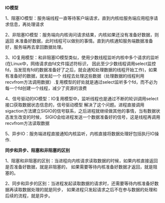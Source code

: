 **IO模型**

1、阻塞IO模型：服务端线程一直等待客户端请求，直到内核给服务端应用程序请求信息，再处理请求

2、非阻塞IO模型：服务端向内核询问请求结果，内核如果还没有准备好数据，则返回
未准备好数据，此时线程可以做别的事情。直到内核通知服务端数据准备好，服务端再去拿回数据处理。

3、IO复用模型：和非阻塞IO模型类似，使用少数线程监听内核中多个请求的监听(在Linux中，网络请求由fd文件描述符标识，
因此至少少数线程调用select监控fd，当发现有fd的数据准备好了之后，就会通知处理数据的线程开始工作)，如果有准备好的数据，就发起一个
线程去处理这些数据（处理数据的线程利用recvfrom方法调用数据）.复用模型的好处就是通过select监听多个fd，而不必为
每一个fd创建一个线程，减少了资源的浪费

4、信号驱动的IO模型：IO复用模型中，监听线程也是通过不断的轮训调用select接口获取数据状态信息的，信号驱动模型
解决了这个问题。进程直接调用sigaction方法建立SIGIO的信号联系，之后进程就继续做其他的事情，当有数据状态发生改变的时候，
SIGIO会给进程发送一个数据准备好的信号，这是线程再调用recvfrom方法读取数据

5、异步IO：服务端进程直接通知内核监听，内核直接将数据处理好包括执行IO操作.



**同步和异步、阻塞和非阻塞的区别**


1、阻塞和非阻塞的区别：当进程向内核请求读取数据的时候，如果内核直接返回是否准备好数据，就是非阻塞的，
如果需要等待内核准备好数据才返回，就是阻塞的。

2、同步和异步的区别：当进程发起读取数据的请求时，还需要等待内核准备好数据再读取数据处理的就是同步，
如果进程只发起请求之后不在参与数据的处理和后续的流程，就是异步。